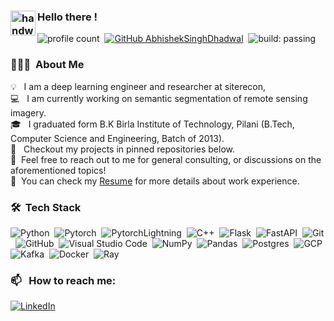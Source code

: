 ### <img alt="handwavegif" src="https://user-images.githubusercontent.com/39513876/112366216-8cfe7400-8cfe-11eb-8116-7d3dbae20e97.gif" width='40' align="left"/> Hello there !
![profile count](https://komarev.com/ghpvc/?username=AnukoolPurohit&color=red)&nbsp;
[![GitHub AbhishekSinghDhadwal](https://img.shields.io/github/followers/AnukoolPurohit?label=follow&style=social)](https://github.com/AnukoolPurohit)&nbsp;
![build: passing](https://img.shields.io/badge/build-passing-success)
### 👨🏻‍💻 &nbsp;About Me

💡 &nbsp; I am a deep learning engineer and researcher at siterecon,\
💻 &nbsp; I am currently working on semantic segmentation of remote sensing imagery.\
🎓 &nbsp; I graduated form B.K Birla Institute of Technology, Pilani (B.Tech, Computer Science and Engineering, Batch of 2013).\
📒 &nbsp; Checkout my projects in pinned repositories below.\
💬 &nbsp;Feel free to reach out to me for general consulting, or discussions on the aforementioned topics!\
📄 &nbsp;You can check my [Resume](https://anukoolpurohit.github.io/Resume.pdf) for more details about work experience.


### 🛠 &nbsp;Tech Stack

![Python](https://img.shields.io/badge/-Python-05122A?style=flat&logo=python)&nbsp;
![Pytorch](https://img.shields.io/badge/-Pytorch-05122A?style=flat&logo=pytorch)&nbsp;
![PytorchLightning](https://img.shields.io/badge/-PytorchLightning-05122A?style=flat&logo=pytorchlightning)&nbsp;
![C++](https://img.shields.io/badge/-C++-05122A?style=flat&logo=C%2B%2B&logoColor=00599C)&nbsp;
![Flask](https://img.shields.io/badge/-Flask-05122A?style=flat&logo=flask)&nbsp;
![FastAPI](https://img.shields.io/badge/-FastAPI-05122A?style=flat&logo=fastapi)&nbsp;
![Git](https://img.shields.io/badge/-Git-05122A?style=flat&logo=git)&nbsp;
![GitHub](https://img.shields.io/badge/-GitHub-05122A?style=flat&logo=github)&nbsp;
![Visual Studio Code](https://img.shields.io/badge/-Visual%20Studio%20Code-05122A?style=flat&logo=visual-studio-code&logoColor=007ACC)&nbsp;
![NumPy](https://img.shields.io/badge/numpy%20-%23013243.svg?&style=flat&logo=numpy)&nbsp;
![Pandas](https://img.shields.io/badge/pandas%20-%23150458.svg?&style=flat&logo=pandas)&nbsp;
![Postgres](https://img.shields.io/badge/PostgreSQL%20-%23150458.svg?&style=flat&logo=postgresql)&nbsp;
![GCP](https://img.shields.io/badge/GCP%20-%23150458.svg?&style=flat&logo=googlecloud)&nbsp;
![Kafka](https://img.shields.io/badge/Kafka%20-%23150458.svg?&style=flat&logo=apachekafka)&nbsp;
![Docker](https://img.shields.io/badge/Docker%20-%23150458.svg?&style=flat&logo=docker)&nbsp;
![Ray](https://img.shields.io/badge/Ray%20-%23150458.svg?&style=flat&logo=ray)&nbsp;
### 📫 &nbsp; How to reach me:


<a href="https://www.linkedin.com/in/anukool-purohit-00028022a/"><img alt="LinkedIn" src="https://img.shields.io/badge/linkedin%20-%230077B5.svg?&style=flat&logo=linkedin&logoColor=white"/></a> &nbsp;





